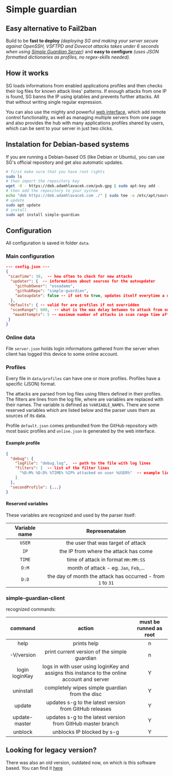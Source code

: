 # Simple guardian

## Easy alternative to Fail2ban

Build to be **fast to deploy** *(deploying SG and making your server secure against OpenSSH, VSFTPD and Dovecot attacks takes under 6 seconds when using [Simple Guardian Server](https://github.com/esoadamo/simple-guardian-server))* and **easy to configure** *(uses JSON formatted dictionaries as profiles, no regex-skills needed).*

## How it works

SG loads informations from enabled applications profiles and then checks their log files for known attack lines' patterns. If enough attacks from one IP is found, SG banns the IP using iptables and prevents further attacks. All that without writing single regular expression.

You can also use the mighty and powerful [web interface](https://github.com/esoadamo/simple-guardian-server), which add remote control functionality, as well as managing multiple servers from one page and also provides the hub with many applications profiles shared by users, which can be sent to your server in just two clicks.

## Instalation for Debian-based systems

If you are running a Debian-based OS (like Debian or Ubuntu), you can use SG's
 official repository and get also automatic updates.
 
```bash
# first make sure that you have root rights
sudo ls
# then import the repository key
wget -O - https://deb.adamhlavacek.com/pub.gpg | sudo apt-key add -
# then add the repository to your system
echo "deb https://deb.adamhlavacek.com ./" | sudo tee -a /etc/apt/sources.list
# update
sudo apt update
# install
sudo apt install simple-guardian 
```

## Configuration

All configuration is saved in folder `data`.

### Main configuration

```json
--- config.json ---
{
 "scanTime": 30,  -- how often to check for new attacks
  "updater": {  -- informations about sources for the autoupdater
    "githubOwner": "esoadamo",
    "githubRepo": "simple-guardian",
    "autoupdate": false -- if set to true, updates itself everytime a new version is released
  },
 "defaults": { -- valid for are profiles if not overridden
  "scanRange": 600,  -- what is the max delay between to attack from one IP to count them as connected
   "maxAttempts": 5 -- maximum number of attacks in scan range time after which is the IP blocked from the server
 }
}
```

### Online data

File `server.json` holds login informations gathered from the server when client has logged this device to some online account.

### Profiles

Every file in `data/profiles` can have one or more profiles. Profiles have a specific (JSON) format.

The attacks are parsed from log files using filters defined in their profiles. The filters are lines from the log file, where are variables are replaced with their names. The variable is defined as `%VARIABLE_NAME%`. There are some reserved variables which are listed below and the parser uses them as sources of its data.

Profile `default.json` comes prebundled from the GitHub repository with most basic profiles and `online.json` is generated by the web interface.

#### Example profile

```json
{
  "debug": {
    "logFile": "debug.log",  -- path to the file with log lines
    "filters": [  -- list of the filter lines
      "%D:M% %D:D% %TIME% %IP% attacked on user %USER%"  -- example line: Aug 10 16:52:08 1.2.3.4 attacked on user myUser6
    ]
  },
  "secondProfile": {...}
}
```

#### Reserved variables

These variables are recognized and used by the parser itself:

| Variable name |                       Represenataion                        |
| :-----------: | :---------------------------------------------------------: |
|    `USER`     |             the user that was target of attack              |
|     `IP`      |            the IP from where the attack has come            |
|    `TIME`     |             time of attack in format `HH:MM:SS`             |
|     `D:M`     |           month of attack - eg. `Jan`, `Feb`,...            |
|     `D:D`     | the day of month the attack has occurred - from `1` to `31` |

### simple-guardian-client

recognized commands:

|    command     |                            action                            | must be runned as root |
| :------------: | :----------------------------------------------------------: | :--------------------: |
|      help      |                         prints help                          |           n            |
|   -V/version   |         print current version of the simple guardian         |           n            |
| login loginKey | logs in with user using loginKey and assigns this instance to the online account and server |           Y            |
|   uninstall    |        completely wipes simple guardian from the disc        |           Y            |
|     update     |    updates s-g to the latest version from GitHub releases    |           Y            |
| update-master  | updates s-g to the latest version from GitHub master branch  |           Y            |
|    unblock     |                  unblocks IP blocked by s-g                  |           Y            |



## Looking for legacy version?

There was also an old version, outdated now, on which is this software based. You can find it [here](https://github.com/esoadamo/simple-guardian-legacy/) 